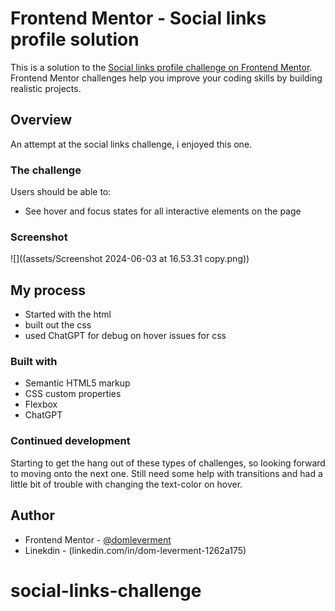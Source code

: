 # Frontend Mentor - Social links profile solution

This is a solution to the [Social links profile challenge on Frontend Mentor](https://www.frontendmentor.io/challenges/social-links-profile-UG32l9m6dQ). Frontend Mentor challenges help you improve your coding skills by building realistic projects. 

## Overview
An attempt at the social links challenge, i enjoyed this one.

### The challenge

Users should be able to:

- See hover and focus states for all interactive elements on the page

### Screenshot

![]((assets/Screenshot 2024-06-03 at 16.53.31 copy.png))

## My process
- Started with the html 
- built out the css 
- used ChatGPT for debug on hover issues for css

### Built with

- Semantic HTML5 markup
- CSS custom properties
- Flexbox
- ChatGPT

### Continued development

Starting to get the hang out of these types of challenges, so looking forward to moving onto the next one. Still need some help with transitions and had a little bit of trouble with changing the text-color on hover.

## Author
- Frontend Mentor - [@domleverment](https://www.frontendmentor.io/profile/DomLeverment)
- Linekdin - (linkedin.com/in/dom-leverment-1262a175)



# social-links-challenge
